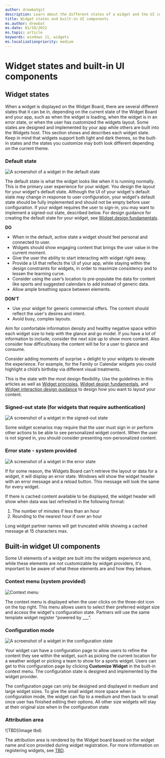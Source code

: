 ```yaml
---
author: drewbatgit
description: Learn about the different states of a widget and the UI components that are built into the Windows widgets experience.
title: Widget states and built-in UI components
ms.author: drewbat
ms.date: 01/19/2022
ms.topic: article
keywords: windows 11, widgets
ms.localizationpriority: medium
---
```


# Widget states and built-in UI components

## Widget states

When a widget is displayed on the Widget Board, there are several different states that it can be in, depending on the current state of the Widget Board and your app, such as when the widget is loading, when the widget is in an error state, or when the user has customized the widgets layout. Some states are designed and implemented by your app while others are built into the Widgets host. This section shows and describes each widget state. Keep in mind that widgets support both light and dark themes, so the built-in states and the states you customize may both look different depending on the current theme.

### Default state

![A screenshot of a widget in the default state](./images/widgets-default-state.png)

The default state is what the widget looks like when it is running normally. This is the primary user experience for your widget. You design the layout for your widget's default state. Although the UI of your widget's default state may change in response to user configuration, your widget's default state should be fully implemented and should not be empty before user configuration. If your widget requires the user to sign-in, you may want to implement a signed-out state, described below. For design guidance for creating the default state for your widget, see [Widget design fundamentals](widgets-design-fundamentals.md). 

**DO**

- When in the default, active state a widget should feel personal and connected to user.
- Widgets should show engaging content that brings the user value in the current moment.
- Give the user the ability to start interacting with widget right away.
- Provide a UI that reflects the UI of your app, while staying within the design constraints for widgets, in order to maximize consistency and to lessen the learning curve. 
- Consider using the user’s location to pre-populate the data for content like sports and suggested calendars to add instead of generic data.
- Allow ample breathing space between elements. 

**DON’T** 

- Use your widget for generic commercial offers. The content should reflect the user's desires and intent. 
- Avoid busy, complex layouts.

Aim for comfortable information density and healthy negative space within each widget size to help with the glance and go model. If you have a lot of information to include, consider the next size up to show more content. Also consider how difficult/easy the content will be for a user to glance and consume. 

Consider adding moments of surprise + delight to your widgets to elevate the experience. For example, for the Family or Calendar widgets you could highlight a child’s birthday via different visual treatments. 

This is the state with the most design flexibility. Use the guidelines in this articles as well as [Widget principles](index.md#widget-principles), [Widget design fundamentals](widgets-design-fundamentals.md), and [Widget interaction design guidance](widgets-interaction-design.md) to design how you want to layout your content.


### Signed-out state (for widgets that require authentication)

![A screenshot of a widget in the signed-out state](./images/widgets-signed-out-state.png)

Some widget scenarios may require that the user must sign in or perform other actions to be able to see personalized widget content. When the user is not signed in, you should consider presenting non-personalized content.

### Error state - system provided

![A screenshot of a widget in the error state](./images/widgets-error-state.png)

If for some reason, the Widgets Board can't retrieve the layout or data for a widget, it will display an error state. Windows will show the widget header with an error message and a reload button. This message will look the same for every widget.  

If there is cached content available to be displayed, the widget header will show when data was last refreshed in the following format:
1. The number of minutes if less than an hour  
1. Rounding to the nearest hour if over an hour 
 
Long widget partner names will get truncated while showing a cached message at 15 characters max.




## Built-in widget UI components

Some UI elements of a widget are built into the widgets experience and, while these elements are not customizable by widget providers, it's important to be aware of what these elements are and how they behave.

### Context menu (system provided)

![Context menu](./images/widgets-context-menu.png)

The context menu is displayed when the user clicks on the three-dot icon on the top right. This menu allows users to select their preferred widget size and access the widget's configuration state. Partners will use the same template widget register “powered by ___”. 

### Configuration mode 

![A screenshot of a widget in the configuration state](./images/widgets-configuration-state.png)

Your widget can have a configuration page to allow users to refine the content they see within the widget, such as picking the current location for a weather widget or picking a team to show for a sports widget. Users can get to this configuration page by clicking **Customize Widget** in the built-in context menu. The configuration state is designed and implemented by the widget provider.

The configuration page can only be designed and displayed in medium and large widget sizes. To give the small widget more space when in configuration mode, the widget can flip to a medium and then back to small once user has finished editing their options. All other size widgets will stay at their original size when in the configuration state


### Attribution area

![TBD](image tbd)

The attribution area is rendered by the Widget board based on the widget name and icon provided during widget registration. For more information on registering widgets, see [TBD](tbd).




